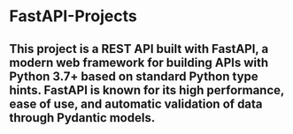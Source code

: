 # FastAPI-Projects
 
## This project is a REST API built with FastAPI, a modern web framework for building APIs with Python 3.7+ based on standard Python type hints. FastAPI is known for its high performance, ease of use, and automatic validation of data through Pydantic models.

